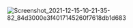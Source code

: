 ![Screenshot_2021-12-15-10-21-35-82_84d3000e3f4017145260f7618db1d683](https://user-images.githubusercontent.com/65714340/146187774-85fb7e1f-c97b-4fd1-874c-fa91c24321dd.png)

